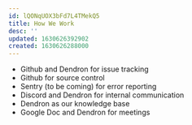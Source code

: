```yaml
---
id: lQONqUOX3bFd7L4TMekQ5
title: How We Work
desc: ''
updated: 1630626392902
created: 1630626288000
---
```


- Github and Dendron for issue tracking
- Github for source control
- Sentry (to be coming) for error reporting
- Discord and Dendron for internal communication
- Dendron as our knowledge base
- Google Doc and Dendron for meetings
